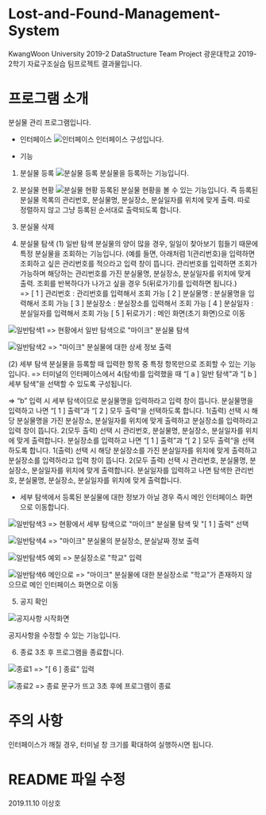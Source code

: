 # Lost-and-Found-Management-System
KwangWoon University 2019-2 DataStructure Team Project
광운대학교 2019-2학기 자료구조실습 팀프로젝트 결과물입니다.


# 프로그램 소개
분실물 관리 프로그램입니다. 

- 인터페이스
![인터페이스](https://user-images.githubusercontent.com/37099626/68545579-cc7e3600-0411-11ea-8886-f4c7c94960b0.PNG)
인터페이스 구성입니다.


- 기능
1. 분실물 등록
![분실물 등록](https://user-images.githubusercontent.com/37099626/68545586-dacc5200-0411-11ea-8e50-97cb7e4a8cbf.PNG)
분실물을 등록하는 기능입니다.


2. 분실물 현황
![분실물 현황](https://user-images.githubusercontent.com/37099626/68545668-8aa1bf80-0412-11ea-9cf1-43ad891c4e65.PNG)
등록된 분실물 현황을 볼 수 있는 기능입니다. 즉 등록된 분실물 목록의 관리번호, 분실물명, 분실장소, 분실일자를 위치에 맞게 출력. 따로 정렬하지 않고 그냥 등록된 순서대로 출력되도록 합니다.


3. 분실물 삭제


4. 분실물 탐색
(1) 일반 탐색
분실물의 양이 많을 경우, 일일이 찾아보기 힘들기 때문에 특정 분실물을 조회하는 기능입니다. (예를 들면, 아래처럼 1(관리번호)을 입력하면 조회하고 싶은 관리번호를 적으라고 입력 창이 뜹니다. 관리번호를 입력하면 조회가 가능하며 해당하는 관리번호를 가진 분실물명, 분실장소, 분실일자를 위치에 맞게 출력. 조회를 반복하다가 나가고 싶을 경우 5(뒤로가기)를 입력하면 됩니다.)  
=> [ 1 ] 관리번호 : 관리번호를 입력해서 조회 가능
   [ 2 ] 분실물명 : 분실물명을 입력해서 조회 가능
   [ 3 ] 분실장소 : 분실장소를 입력해서 조회 가능
   [ 4 ] 분실일자 : 분실일자를 입력해서 조회 가능
   [ 5 ] 뒤로가기 : 메인 화면(초기 화면)으로 이동
   
![일반탐색1](https://user-images.githubusercontent.com/37099626/68545673-98574500-0412-11ea-807b-d2c954291468.PNG)
=> 현황에서 일반 탐색으로 "마이크" 분실물 탐색

![일반탐색2](https://user-images.githubusercontent.com/37099626/68545691-bfae1200-0412-11ea-9dae-572c742b4d51.PNG)
=> "마이크" 분실물에 대한 상세 정보 출력


(2) 세부 탐색
분실물을 등록할 때 입력한 항목 중 특정 항목만으로 조회할 수 있는 기능입니다.
=> 터미널의 인터페이스에서 4(탐색)를 입력했을 때 “[ a ] 일반 탐색”과 “[ b ] 세부 탐색”을 선택할 수 있도록 구성됩니다.

=> “b” 입력 시 세부 탐색이므로 분실물명을 입력하라고 입력 창이 뜹니다. 분실물명을 입력하고 나면 “[ 1 ] 출력”과 “[ 2 ] 모두 출력“을 선택하도록 합니다. 1(출력) 선택 시 해당 분실물명을 가진 분실장소, 분실일자를 위치에 맞게 출력하고 분실장소를 입력하라고 입력 창이 뜹니다. 2(모두 출력) 선택 시 관리번호, 분실물명, 분실장소, 분실일자를 위치에 맞게 출력합니다. 
   분실장소를 입력하고 나면 “[ 1 ] 출력”과 “[ 2 ] 모두 출력“을 선택하도록 합니다. 1(출력) 선택 시 해당 분실장소를 가진 분실일자를 위치에 맞게 출력하고 분실장소를 입력하라고 입력 창이 뜹니다. 2(모두 출력) 선택 시 관리번호, 분실물명, 분실장소, 분실일자를 위치에 맞게 출력합니다. 
   분실일자를 입력하고 나면 탐색한 관리번호, 분실물명, 분실장소, 분실일자를 위치에 맞게 출력합니다.

* 세부 탐색에서 등록된 분실물에 대한 정보가 아닐 경우 즉시 메인 인터페이스 화면으로 이동합니다. 

![일반탐색3](https://user-images.githubusercontent.com/37099626/68545737-259a9980-0413-11ea-8886-6cbdd07862a8.PNG)
=> 현황에서 세부 탐색으로 "마이크" 분실물 탐색 및 "[ 1 ] 출력" 선택

![일반탐색4](https://user-images.githubusercontent.com/37099626/68545754-4531c200-0413-11ea-980e-7d0c70859732.PNG)
=> "마이크" 분실물의 분실장소, 분실날짜 정보 출력

![일반탐색5 예외](https://user-images.githubusercontent.com/37099626/68545766-5da1dc80-0413-11ea-8656-bfb2e0e888c4.PNG)
=> 분실장소로 "학교" 입력

![일반탐색6 메인으로](https://user-images.githubusercontent.com/37099626/68545768-6a263500-0413-11ea-9a65-4570d1fdd88e.PNG)
=> "마이크" 분실물에 대한 분실장소로 "학교"가 존재하지 않으므로 메인 인터페이스 화면으로 이동


5. 공지 확인

![공지사항 시작화면](https://user-images.githubusercontent.com/51722592/70101784-659f1600-1679-11ea-9355-f023681cb9f8.JPG)

공지사항을 수정할 수 있는 기능입니다.

6. 종료
3초 후 프로그램을 종료합니다.

![종료1](https://user-images.githubusercontent.com/37099626/68545779-98a41000-0413-11ea-853f-8e01842ca526.PNG)
=> "[ 6 ] 종료" 입력

![종료2](https://user-images.githubusercontent.com/37099626/68545783-a9ed1c80-0413-11ea-85bc-9269ce1930ed.PNG)
=> 종료 문구가 뜨고 3초 후에 프로그램이 종료


# 주의 사항
인터페이스가 깨질 경우, 터미널 창 크기를 확대하여 실행하시면 됩니다.


# README 파일 수정
2019.11.10 이상호
